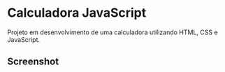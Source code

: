 # Calculadora JavaScript



Projeto em desenvolvimento de uma calculadora utilizando HTML, CSS e JavaScript.

## Screenshot

